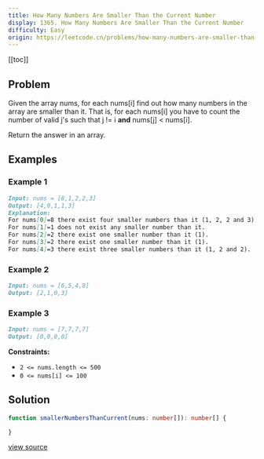 ```yaml
---
title: How Many Numbers Are Smaller Than the Current Number
display: 1365. How Many Numbers Are Smaller Than the Current Number
difficulty: Easy
origin: https://leetcode.cn/problems/how-many-numbers-are-smaller-than-the-current-number
---
```


[[toc]]

## Problem

Given the array nums, for each nums[i] find out how many numbers in the array are smaller than it. That is, for each nums[i] you have to count the number of valid j's such that j != i **and** nums[j] &lt; nums[i].

Return the answer in an array.

## Examples

### Example 1

```md
Input: nums = [8,1,2,2,3]
Output: [4,0,1,1,3]
Explanation:
For nums[0]=8 there exist four smaller numbers than it (1, 2, 2 and 3).
For nums[1]=1 does not exist any smaller number than it.
For nums[2]=2 there exist one smaller number than it (1).
For nums[3]=2 there exist one smaller number than it (1).
For nums[4]=3 there exist three smaller numbers than it (1, 2 and 2).
```

### Example 2

```md
Input: nums = [6,5,4,8]
Output: [2,1,0,3]
```

### Example 3

```md
Input: nums = [7,7,7,7]
Output: [0,0,0,0]
```

**Constraints:**

- <code>2 &lt;= nums.length &lt;= 500</code>
- <code>0 &lt;= nums[i] &lt;= 100</code>

## Solution

```ts
function smallerNumbersThanCurrent(nums: number[]): number[] {

}
```

[view source](https://leetcode.cn/problems/how-many-numbers-are-smaller-than-the-current-number)
